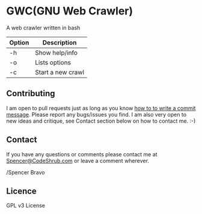 GWC(GNU Web Crawler)
============

A web crawler written in bash

| Option | Description                 |
| ------ | --------------------------- |
| -h     | Show help/info              |
| -o     | Lists options               |
| -c     | Start a new crawl               |

## Contributing

I am open to pull requests just as long as you know <a href="http://tbaggery.com/2008/04/19/a-note-about-git-commit-messages.html" target= "_blank">how to to write a commit message</a>.
Please report any bugs/issues you find. I am also very open to new ideas and
critique, see Contact section below on how to contact me. :-)

## Contact

If you have any questions or comments please contact me at <a title="Spencer@codeshrub.com" href="mailto:Spencer@codeshrub.com">Spencer@CodeShrub.com</a> or leave a comment wherever.

/Spencer Bravo

## Licence

GPL v3 License
